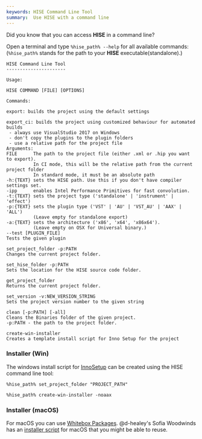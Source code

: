 ```yaml
---
keywords: HISE Command Line Tool
summary:  Use HISE with a command line 
---
```



Did you know that you can access **HISE** in a command line? 

Open a terminal and type `%hise_path% --help` for all available commands:
(`%hise_path%` stands for the path to your **HISE** executable(standalone).)


```
HISE Command Line Tool
----------------------

Usage: 

HISE COMMAND [FILE] [OPTIONS]

Commands: 

export: builds the project using the default settings

export_ci: builds the project using customized behaviour for automated builds
 - always use VisualStudio 2017 on Windows
 - don't copy the plugins to the plugin folders
 - use a relative path for the project file
Arguments: 
FILE      The path to the project file (either .xml or .hip you want to export).
          In CI mode, this will be the relative path from the current project folder
          In standard mode, it must be an absolute path
-h:{TEXT} sets the HISE path. Use this if you don't have compiler settings set.
-ipp      enables Intel Performance Primitives for fast convolution.
-t:{TEXT} sets the project type ('standalone' | 'instrument' | 'effect')
-p:{TEXT} sets the plugin type ('VST' | 'AU' | 'VST_AU' | 'AAX' | 'ALL')
          (Leave empty for standalone export)
-a:{TEXT} sets the architecture ('x86', 'x64', 'x86x64').
          (Leave empty on OSX for Universal binary.)
--test [PLUGIN_FILE]
Tests the given plugin

set_project_folder -p:PATH
Changes the current project folder.

set_hise_folder -p:PATH
Sets the location for the HISE source code folder.

get_project_folder
Returns the current project folder.

set_version -v:NEW_VERSION_STRING
Sets the project version number to the given string

clean [-p:PATH] [-all]
Cleans the Binaries folder of the given project.
-p:PATH - the path to the project folder.

create-win-installer
Creates a template install script for Inno Setup for the project

```


### Installer (Win)

The windows install script for [InnoSetup](http://www.jrsoftware.org/isinfo.php) can be created using the HISE command line tool:

```
%hise_path% set_project_folder "PROJECT_PATH"

%hise_path% create-win-installer -noaax
```

### Installer (macOS)

For macOS you can use [Whitebox Packages](http://s.sudre.free.fr/Software/Packages/about.html). @d-healey's Sofia Woodwinds has an [installer script](https://github.com/davidhealey/librewave_woodwinds/tree/master/Installer/OSX) for macOS that you might be able to reuse.
